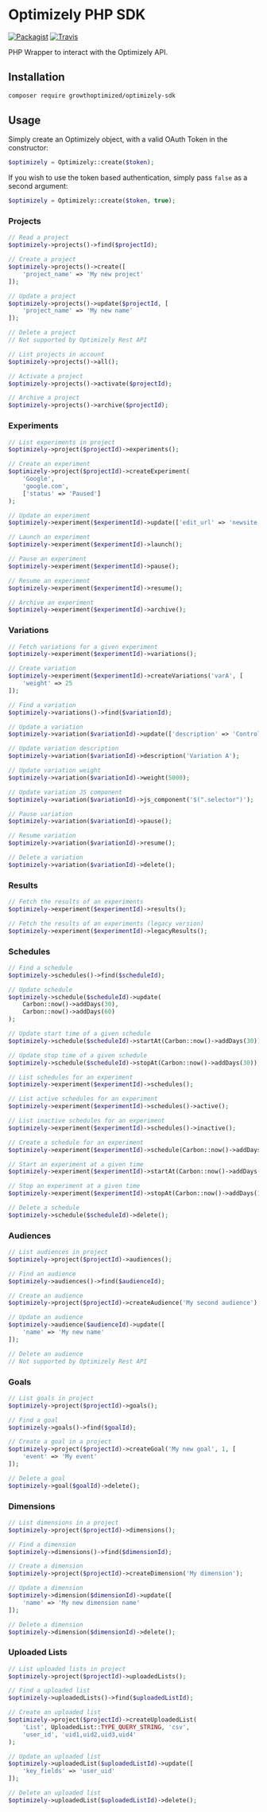 # Optimizely PHP SDK
[![Packagist](https://img.shields.io/packagist/v/GrowthOptimized/Optimizely-SDK.svg?maxAge=2592000?style=flat-square)](https://packagist.org/packages/growthoptimized/optimizely-sdk)
[![Travis](https://img.shields.io/travis/GrowthOptimized/Optimizely-SDK/master.svg?maxAge=2592000?style=flat-square)](https://travis-ci.org/GrowthOptimized/Optimizely-SDK)

PHP Wrapper to interact with the Optimizely API.

## Installation

```bash
composer require growthoptimized/optimizely-sdk
```

## Usage

Simply create an Optimizely object, with a valid OAuth Token in the constructor: 

```php
$optimizely = Optimizely::create($token);
```

If you wish to use the token based authentication, simply pass `false` as a second argument: 

```php
$optimizely = Optimizely::create($token, true);
```

### Projects

```php
// Read a project
$optimizely->projects()->find($projectId);

// Create a project
$optimizely->projects()->create([
    'project_name' => 'My new project'
]);

// Update a project
$optimizely->projects()->update($projectId, [
    'project_name' => 'My new name'
]);

// Delete a project
// Not supported by Optimizely Rest API

// List projects in account
$optimizely->projects()->all();

// Activate a project
$optimizely->projects()->activate($projectId);

// Archive a project
$optimizely->projects()->archive($projectId);
```

### Experiments

```php
// List experiments in project
$optimizely->project($projectId)->experiments();

// Create an experiment
$optimizely->project($projectId)->createExperiment(
    'Google',
    'google.com',
    ['status' => 'Paused']
);

// Update an experiment
$optimizely->experiment($experimentId)->update(['edit_url' => 'newsite.com']);

// Launch an experiment
$optimizely->experiment($experimentId)->launch();

// Pause an experiment
$optimizely->experiment($experimentId)->pause();

// Resume an experiment
$optimizely->experiment($experimentId)->resume();

// Archive an experiment
$optimizely->experiment($experimentId)->archive();
```

### Variations

```php
// Fetch variations for a given experiment
$optimizely->experiment($experimentId)->variations();

// Create variation
$optimizely->experiment($experimentId)->createVariations('varA', [
    'weight' => 25
]);

// Find a variation
$optimizely->variations()->find($variationId);

// Update a variation
$optimizely->variation($variationId)->update(['description' => 'Control']);

// Update variation description
$optimizely->variation($variationId)->description('Variation A');

// Update variation weight
$optimizely->variation($variationId)->weight(5000);

// Update variation JS component
$optimizely->variation($variationId)->js_component('$(".selector")');

// Pause variation
$optimizely->variation($variationId)->pause();

// Resume variation
$optimizely->variation($variationId)->resume();

// Delete a variation
$optimizely->variation($variationId)->delete();
```

### Results

```php
// Fetch the results of an experiments
$optimizely->experiment($experimentId)->results();

// Fetch the results of an experiments (legacy version)
$optimizely->experiment($experimentId)->legacyResults();
```

### Schedules

```php
// Find a schedule
$optimizely->schedules()->find($scheduleId);

// Update schedule
$optimizely->schedule($scheduleId)->update(
    Carbon::now()->addDays(30),
    Carbon::now()->addDays(60)
);

// Update start time of a given schedule
$optimizely->schedule($scheduleId)->startAt(Carbon::now()->addDays(30));

// Update stop time of a given schedule
$optimizely->schedule($scheduleId)->stopAt(Carbon::now()->addDays(30));

// List schedules for an experiment
$optimizely->experiment($experimentId)->schedules();

// List active schedules for an experiment
$optimizely->experiment($experimentId)->schedules()->active();

// List inactive schedules for an experiment
$optimizely->experiment($experimentId)->schedules()->inactive();

// Create a schedule for an experiment
$optimizely->experiment($experimentId)->schedule(Carbon::now()->addDays(10));

// Start an experiment at a given time
$optimizely->experiment($experimentId)->startAt(Carbon::now()->addDays(10));

// Stop an experiment at a given time
$optimizely->experiment($experimentId)->stopAt(Carbon::now()->addDays(10));

// Delete a schedule
$optimizely->schedule($scheduleId)->delete();
```

### Audiences

```php
// List audiences in project
$optimizely->project($projectId)->audiences();

// Find an audience
$optimizely->audiences()->find($audienceId);

// Create an audience
$optimizely->project($projectId)->createAudience('My second audience');

// Update an audience
$optimizely->audience($audienceId)->update([
    'name' => 'My new name'
]);

// Delete an audience
// Not supported by Optimizely Rest API
```

### Goals

```php
// List goals in project
$optimizely->project($projectId)->goals();

// Find a goal
$optimizely->goals()->find($goalId);

// Create a goal in a project
$optimizely->project($projectId)->createGoal('My new goal', 1, [
    'event' => 'My event'
]);

// Delete a goal
$optimizely->goal($goalId)->delete();
```

### Dimensions

```php
// List dimensions in a project
$optimizely->project($projectId)->dimensions();

// Find a dimension
$optimizely->dimensions()->find($dimensionId);

// Create a dimension
$optimizely->project($projectId)->createDimension('My dimension');

// Update a dimension
$optimizely->dimension($dimensionId)->update([
    'name' => 'My new dimension name'
]);

// Delete a dimension
$optimizely->dimension($dimensionId)->delete();
```

### Uploaded Lists

```php
// List uploaded lists in project
$optimizely->project($projectId)->uploadedLists();

// Find a uploaded list
$optimizely->uploadedLists()->find($uploadedListId);

// Create an uploaded list
$optimizely->project($projectId)->createUploadedList(
    'List', UploadedList::TYPE_QUERY_STRING, 'csv',
    'user_id', 'uid1,uid2,uid3,uid4'
);

// Update an uploaded list
$optimizely->uploadedList($uploadedListId)->update([
    'key_fields' => 'user_uid'
]);

// Delete an uploaded list
$optimizely->uploadedList($uploadedListId)->delete();
```
